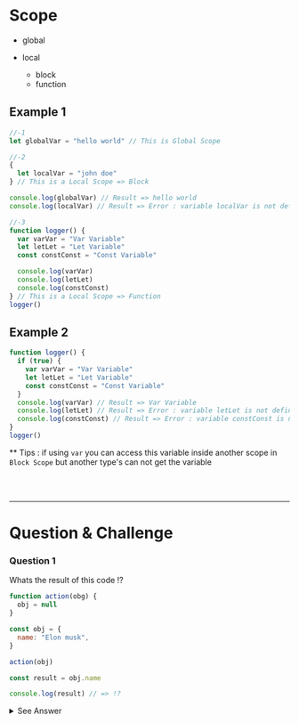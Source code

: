# Scope

- global
- local

  - block
  - function

## Example 1

```js
//-1
let globalVar = "hello world" // This is Global Scope

//-2
{
  let localVar = "john doe"
} // This is a Local Scope => Block

console.log(globalVar) // Result => hello world
console.log(localVar) // Result => Error : variable localVar is not defined

//-3
function logger() {
  var varVar = "Var Variable"
  let letLet = "Let Variable"
  const constConst = "Const Variable"

  console.log(varVar)
  console.log(letLet)
  console.log(constConst)
} // This is a Local Scope => Function
logger()
```

## Example 2

```js
function logger() {
  if (true) {
    var varVar = "Var Variable"
    let letLet = "Let Variable"
    const constConst = "Const Variable"
  }
  console.log(varVar) // Result => Var Variable
  console.log(letLet) // Result => Error : variable letLet is not defined
  console.log(constConst) // Result => Error : variable constConst is not defined
}
logger()
```

\*\* Tips : if using `var` you can access this variable inside another scope in `Block Scope` but another type's can not get the variable

<br/>
<br/>
<hr/>

# Question & Challenge

### Question 1

Whats the result of this code !?

```js
function action(obg) {
  obj = null
}

const obj = {
  name: "Elon musk",
}

action(obj)

const result = obj.name

console.log(result) // => !?
```

<details>
  <summary>See Answer</summary>
  <p>The Answer is => Elon musk</p> 
</details>
